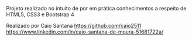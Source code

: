 Projeto realizado no intuito de por em prática conhecimentos a respeito de HTML5, CSS3 e Bootstrap 4 

Realizado por Caio Santana 
https://github.com/caio2511
https://www.linkedin.com/in/caio-santana-de-moura-51681722a/